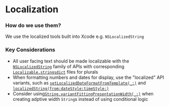 # Localization
### How do we use them?
We use the localized tools built into Xcode e.g. `NSLocalizedString`

### Key Considerations
* All user facing text should be made localizable with the [`NSLocalizedString`](https://developer.apple.com/documentation/foundation/nslocalizedstring) family of APIs with corresponding [`Localizable.stringsdict`](https://developer.apple.com/library/archive/documentation/MacOSX/Conceptual/BPInternational/StringsdictFileFormat/StringsdictFileFormat.html) files for plurals
* When formatting numbers and dates for display, use the "localized" API variants, such as [`setLocalizedDateFormatFromTemplate(_:)`](https://developer.apple.com/documentation/foundation/dateformatter/1417087-setlocalizeddateformatfromtempla) and [`localizedString(from:dateStyle:timeStyle:)`](https://developer.apple.com/documentation/foundation/dateformatter/1415241-localizedstring)
* Consider using[`String.variantFittingPresentationWidth(_:)`](https://developer.apple.com/documentation/foundation/nsstring/1413104-variantfittingpresentationwidth) when creating adptive width `String`s instead of using conditional logic
